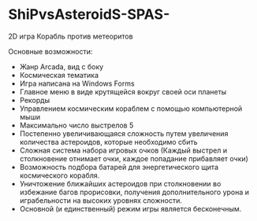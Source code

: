 # ShiPvsAsteroidS-SPAS-
2D игра Корабль против метеоритов

Основные возможности:
- Жанр Arcada, вид с боку
- Космическая тематика
- Игра написана на Windows Forms
- Главное меню в виде крутящейся вокруг своей оси планеты
- Рекорды
- Управлением космическим кораблем с помощью компьютерной мыши
- Максимально число выстрелов 5
- Постепенно увеличивающаяся сложность путем увеличения количества астероидов, которые необходимо сбить
- Сложная система набора игровых очков (Каждый выстрел и столкновение отнимает очки, каждое попадание прибавляет очки)
- Возможность подбора батарей для энергетического щита космического корабля.
- Уничтожение ближайших астероидов при столкновении во избежание багов прорисовки, получения дополнительного урона и играбельности на высоких уровнях сложности.
- Основной (и единственный) режим игры является бесконечным.
